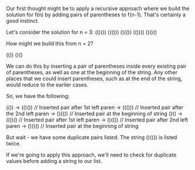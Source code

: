 Our first thought might be to apply a recursive approach where we build the solution for f(n) by adding pairs of parentheses to f(n-1). That's certainly a good instinct.

Let's consider the solution for n = 3:
(()())  ((()))  ()(())  (())()  ()()()

How might we build this from n = 2?

(())  ()()

We can do this by inserting a pair of parentheses inside every existing pair of parentheses, as well as one at the beginning of the string. Any other places that we could insert parentheses, such as at the end of the string, would reduce to the earlier cases.

So, we have the following:

(()) -> (()()) // Inserted pair after 1st left paren
     -> ((())) // Inserted pair after the 2nd left paren
     -> ()(()) // Inserted pair at the beginning of string
()() -> (())() // Inserted pair after 1st left paren
     -> ()(()) // Inserted pair after 2nd left paren
     -> ()()() // Inserted pair at the beginning of string

But wait - we have some duplicate pairs listed. The string ()(()) is listed twice.

If we're going to apply this approach, we'll need to check for duplicate values before adding a string to our list.

